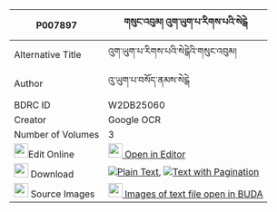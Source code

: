 |P007897|གསུང་འབུམ། འུག་ཡུག་པ་རིགས་པའི་སེངྒེ 
| --- | --- 
|Alternative Title |འུག་ཡུག་པ་རིགས་པའི་སེངྒེའི་གསུང་འབུམ།
|Author| འུ་ཡུག་པ་བསོད་ནམས་སེངྒེ
|BDRC ID | W2DB25060
|Creator | Google OCR
|Number of Volumes| 3
|<img width="25" src="https://img.icons8.com/color/25/000000/edit-property.png">Edit Online| [<img width="25" src="https://avatars.githubusercontent.com/u/45091458?s=200&v=4"> Open in Editor](http://editor.openpecha.org/P007897)
|<img width="25" src="https://img.icons8.com/fluent/48/000000/download-2.png"/>  Download | [![](https://img.icons8.com/color/20/000000/txt.png)Plain Text](https://github.com/Openpecha/P007897/releases/download/v1/sungbum_uk_yukpa_rikpa_i_senge_plain_P007897.zip), [![](https://img.icons8.com/color/20/000000/txt.png)Text with Pagination](https://github.com/Openpecha/P007897/releases/download/v1/sungbum_uk_yukpa_rikpa_i_senge_pages_P007897.zip)
|<img width="25" src="https://img.icons8.com/plasticine/100/000000/pictures-folder.png"/>  Source Images | [<img width="25" src="https://library.bdrc.io/icons/BUDA-small.svg"> Images of text file open in BUDA](https://library.bdrc.io/show/bdr:W2DB25060)